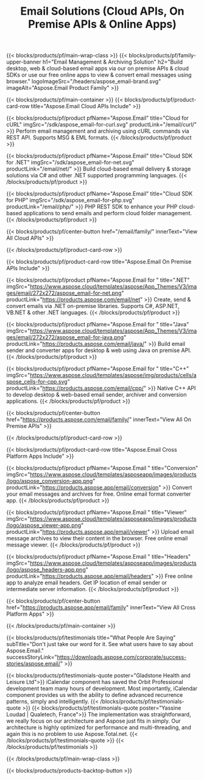 ﻿---
title: Email Solutions (Cloud APIs, On Premise APIs & Online Apps) 
description: Build desktop, web & cloud-based email apps via our on premise APIs & cloud SDKs or use our free online apps to view & convert email messages using browser 
weight: 30
url: /
---

{{< blocks/products/pf/main-wrap-class >}}
{{< blocks/products/pf/family-upper-banner h1="Email Management & Archiving Solution" h2="Build desktop, web & cloud-based email apps via our on premise APIs & cloud SDKs or use our free online apps to view & convert email messages using browser." logoImageSrc="/headers/aspose_email-brand.svg" imageAlt="Aspose.Email Product Family" >}}

{{< blocks/products/pf/main-container >}}
{{< blocks/products/pf/product-card-row title="Aspose.Email Cloud APIs Include" >}}

{{< blocks/products/pf/product pfName="Aspose.Email" title="Cloud for cURL" imgSrc="/sdk/aspose_email-for-curl.svg" productLink="/email/curl/" >}}
Perform email management and archiving using cURL commands via REST API. Supports MSG & EML formats.
{{< /blocks/products/pf/product >}}

{{< blocks/products/pf/product pfName="Aspose.Email" title="Cloud SDK for .NET" imgSrc="/sdk/aspose_email-for-net.svg" productLink="/email/net/" >}}
Build cloud-based email delivery & storage solutions via C# and other .NET supported programming languages.
{{< /blocks/products/pf/product >}}

{{< blocks/products/pf/product pfName="Aspose.Email" title="Cloud SDK for PHP" imgSrc="/sdk/aspose_email-for-php.svg" productLink="/email/php/" >}}
PHP REST SDK to enhance your PHP cloud-based applications to send emails and perform cloud folder management.
{{< /blocks/products/pf/product >}}

{{< blocks/products/pf/center-button href="/email/family/" innerText="View All Cloud APIs" >}}

{{< /blocks/products/pf/product-card-row >}}

{{< blocks/products/pf/product-card-row title="Aspose.Email On Premise APIs Include" >}}

{{< blocks/products/pf/product pfName="Aspose.Email for " title=".NET" imgSrc="https://www.aspose.cloud/templates/aspose/App_Themes/V3/images/email/272x272/aspose_email-for-net.png" productLink="https://products.aspose.com/email/net" >}}
Create, send & convert emails via .NET on-premise libraries. Supports C#, ASP.NET, VB.NET & other .NET languages.
{{< /blocks/products/pf/product >}}

{{< blocks/products/pf/product pfName="Aspose.Email for " title="Java" imgSrc="https://www.aspose.cloud/templates/aspose/App_Themes/V3/images/email/272x272/aspose_email-for-java.png" productLink="https://products.aspose.com/email/java/" >}}
Build email sender and converter apps for desktop & web using Java on premise API. 
{{< /blocks/products/pf/product >}}

{{< blocks/products/pf/product pfName="Aspose.Email for " title="C++" imgSrc="https://www.aspose.cloud/templates/aspose/img/products/cells/aspose_cells-for-cpp.svg" productLink="https://products.aspose.com/email/cpp/" >}}
Native C++ API to develop desktop & web-based email sender, archiver and conversion applications.
{{< /blocks/products/pf/product >}}

{{< blocks/products/pf/center-button href="https://products.aspose.com/email/family/" innerText="View All On Premise APIs" >}}

{{< /blocks/products/pf/product-card-row >}}

{{< blocks/products/pf/product-card-row title="Aspose.Email Cross Platform Apps Include" >}}

{{< blocks/products/pf/product pfName="Aspose.Email " title="Conversion" imgSrc="https://www.aspose.cloud/templates/asposeapp/images/products/logo/aspose_conversion-app.png" productLink="https://products.aspose.app/email/conversion" >}}
Convert your email messages and archives for free. Online email format converter app.
{{< /blocks/products/pf/product >}}

{{< blocks/products/pf/product pfName="Aspose.Email " title="Viewer" imgSrc="https://www.aspose.cloud/templates/asposeapp/images/products/logo/aspose_viewer-app.png" productLink="https://products.aspose.app/email/viewer" >}}
Upload email message archives to view their content in the browser. Free online email message viewer.
{{< /blocks/products/pf/product >}}

{{< blocks/products/pf/product pfName="Aspose.Email " title="Headers" imgSrc="https://www.aspose.cloud/templates/asposeapp/images/products/logo/aspose_headers-app.png" productLink="https://products.aspose.app/email/headers" >}}
Free online app to analyze email headers. Get IP location of email sender or intermediate server information.
{{< /blocks/products/pf/product >}}

{{< blocks/products/pf/center-button href="https://products.aspose.app/email/family" innerText="View All Cross Platform Apps" >}}


{{< /blocks/products/pf/main-container >}}

{{< blocks/products/pf/testimonials title="What People Are Saying" subTitle="Don't just take our word for it. See what users have to say about Aspose.Email." successStoryLink="https://downloads.aspose.com/corporate/success-stories/aspose.email/" >}}

{{< blocks/products/pf/testimonials-quote poster="Gladstone Health and Leisure Ltd">}}
iCalendar component has saved the Orbit Professional development team many hours of development. Most importantly, iCalendar component provides us with the ability to define advanced recurrence patterns, simply and intelligently.
{{< /blocks/products/pf/testimonials-quote >}}
{{< blocks/products/pf/testimonials-quote poster="Yassine Loudad | Qualetech, France">}}
The implementation was straightforward, we really focus on our architecture and Aspose just fits in simply. Our architecture is highly optimized for performance and multi-threading, and again this is no problem to use Aspose.Total.net.
{{< /blocks/products/pf/testimonials-quote >}}
{{< /blocks/products/pf/testimonials >}}

{{< /blocks/products/pf/main-wrap-class >}}

{{< blocks/products/products-backtop-button >}}
